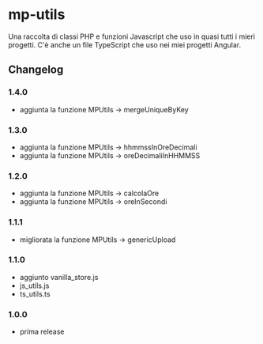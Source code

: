 # mp-utils

Una raccolta di classi PHP e funzioni Javascript che uso in quasi tutti i mieri progetti.
C'è anche un file TypeScript che uso nei miei progetti Angular. 

## Changelog

### 1.4.0
- aggiunta la funzione MPUtils -> mergeUniqueByKey

### 1.3.0
- aggiunta la funzione MPUtils -> hhmmssInOreDecimali
- aggiunta la funzione MPUtils -> oreDecimaliInHHMMSS

### 1.2.0
- aggiunta la funzione MPUtils -> calcolaOre
- aggiunta la funzione MPUtils -> oreInSecondi

### 1.1.1
- migliorata la funzione MPUtils -> genericUpload

### 1.1.0
- aggiunto vanilla_store.js
- js_utils.js
- ts_utils.ts

### 1.0.0
- prima release